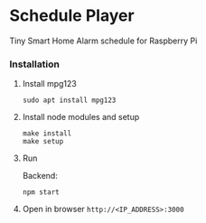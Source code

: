 # Schedule Player

Tiny Smart Home Alarm schedule for Raspberry Pi

### Installation
1. Install mpg123
    ```
    sudo apt install mpg123
    ```

2. Install node modules and setup
    ```
    make install
    make setup
    ```

3. Run

    Backend:
    ```
    npm start
    ```

4. Open in browser `http://<IP_ADDRESS>:3000`
